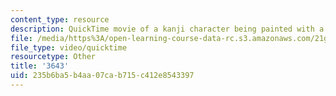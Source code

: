 ```yaml
---
content_type: resource
description: QuickTime movie of a kanji character being painted with a brush.
file: /media/https%3A/open-learning-course-data-rc.s3.amazonaws.com/21g-504-japanese-iv-spring-2009/235b6ba5b4aa07cab715c412e8543397_3643.mov
file_type: video/quicktime
resourcetype: Other
title: '3643'
uid: 235b6ba5-b4aa-07ca-b715-c412e8543397
---
```


